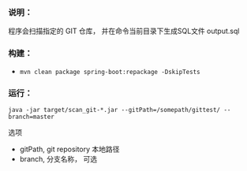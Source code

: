 ### 说明：
程序会扫描指定的 GIT 仓库， 并在命令当前目录下生成SQL文件 output.sql

### 构建：
-  `mvn clean package spring-boot:repackage -DskipTests`

### 运行：

`java -jar target/scan_git-*.jar --gitPath=/somepath/gittest/ --branch=master`

选项
- gitPath,  git repository 本地路径
- branch, 分支名称， 可选